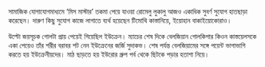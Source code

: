 সামাজিক যোগাযোগমাধ্যমে ‘মিস মাস্টার’ তকমা পেয়ে যাওয়া রোমেলু লুকালু আজও একাধিক সুবর্ণ সুযোগ হাতছাড়া করেছেন। দারুণ কিছু সুযোগ কাজে লাগাতে ব্যর্থ হয়েছেন টিমোথি কাস্তানিয়ে, ইয়োহান বাকাইয়োকোরাও।

উল্টো জয়সূচক গোলটা প্রায় পেয়েই গিয়েছিল ইউক্রেন। ম্যাচের শেষ দিকে বেলজিয়ান গোলকিপার কিওন কাস্তয়েলসকে একা পেয়েও তাঁর শরীর বরাবর শট নেন ইউক্রেনের জর্জি সুদাকভ। শেষ পর্যন্ত বেলজিয়ামের সঙ্গে পয়েন্ট ভাগাভাগি করতে হয় ইউক্রেনীয়দের। মাঠ ছাড়তে হয় ইউরোর গ্রুপ পর্ব থেকে ছিটকে পড়ার হতাশা নিয়ে।
